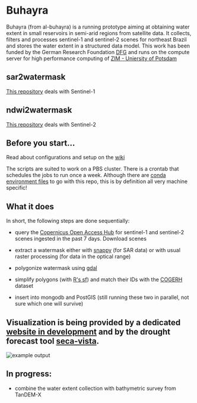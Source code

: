 # Buhayra

Buhayra (from al-buhayra) is a running prototype aiming at obtaining water extent in small reservoirs in semi-arid regions from satellite data. It collects, filters and processes sentinel-1 and sentinel-2 scenes for northeast Brazil and stores the water extent in a structured data model. This work has been funded by the German Research Foundation [DFG](http://gepris.dfg.de/gepris/projekt/266418622) and runs on the compute server for high performance computing of [ZIM - Uniersity of Potsdam](http://www.uni-potsdam.de/de/zim/angebote-loesungen/hpc.html)

## sar2watermask

[This repository](https://github.com/jmigueldelgado/sar2watermask) deals with Sentinel-1

## ndwi2watermask

[This repository](https://github.com/jmigueldelgado/ndwi2watermask) deals with Sentinel-2

## Before you start...

Read about configurations and setup on the [wiki](https://github.com/jmigueldelgado/buhayra/wiki/configuration)

The scripts are suited to work on a PBS cluster. There is a crontab that schedules the jobs to run once a week. Although there are [conda environment files](https://conda.io/docs/user-guide/tasks/manage-environments.html#sharing-an-environment) to go with this repo, this is by definition all very machine specific!

## What it does

In short, the following steps are done sequentially:

- query the [Copernicus Open Access Hub](https://scihub.copernicus.eu/) for sentinel-1 and sentinel-2 scenes ingested in the past 7 days. Download scenes

- extract a watermask either with [snappy](http://step.esa.int/main/toolboxes/snap/) (for SAR data) or with usual raster processing (for data in the optical range)

- polygonize watermask using [gdal](https://pypi.python.org/pypi/GDAL/)

- simplify polygons (with [R's sf](https://github.com/r-spatial/sf/)) and match their IDs with the [COGERH](https://www.cogerh.com.br/) dataset

- insert into mongodb and PostGIS (still running these two in parallel, not sure which one will survive)

## Visualization is being provided by a dedicated [website in development](http://141.89.96.184/) and by the drought forecast tool [seca-vista](http://seca-vista.geo.uni-potsdam.de/).

![example output](https://raw.githubusercontent.com/jmigueldelgado/sar2watermask/master/test/screenshot.png)


## In progress:
- combine the water extent collection with bathymetric survey from TanDEM-X
